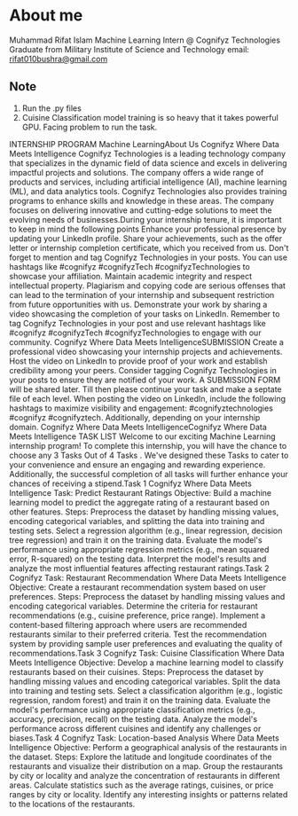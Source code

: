 # About me

Muhammad Rifat Islam
Machine Learning Intern @ Cognifyz Technologies
Graduate from Military Institute of Science and Technology
email: [rifat010bushra@gmail.com](mailto:rifat010bushra@gmail.com)

## Note

1. Run the .py files
2. Cuisine Classification model training is so heavy that it takes powerful GPU. Facing problem to run the task.

INTERNSHIP PROGRAM
Machine LearningAbout Us
Cognifyz
Where Data Meets Intelligence
Cognifyz Technologies is a leading technology company that
specializes in the dynamic field of data science and excels in
delivering impactful projects and solutions.
The company offers a wide range of products and services,
including artificial intelligence (AI), machine learning (ML), and
data analytics tools.
Cognifyz Technologies also provides training programs to
enhance skills and knowledge in these areas.
The company focuses on delivering innovative and cutting-edge
solutions to meet the evolving needs of businesses.During your internship tenure, it is important to keep in mind the following points
Enhance your professional presence by updating your LinkedIn profile. Share
your achievements, such as the offer letter or internship completion
certificate, which you received from us. Don't forget to mention and tag
Cognifyz Technologies in your posts. You can use hashtags like #cognifyz
#cognifyzTech #cognifyzTechnologies to showcase your affiliation.
Maintain academic integrity and respect intellectual property. Plagiarism
and copying code are serious offenses that can lead to the termination of
your internship and subsequent restriction from future opportunities with
us.
Demonstrate your work by sharing a video showcasing the completion of
your tasks on LinkedIn. Remember to tag Cognifyz Technologies in your
post and use relevant hashtags like #cognifyz #cognifyzTech
#cognifyzTechnologies to engage with our community.
Cognifyz
Where Data Meets IntelligenceSUBMISSION
Create a professional video showcasing your internship projects
and achievements.
Host the video on LinkedIn to provide proof of your work and
establish credibility among your peers. Consider tagging Cognifyz
Technologies in your posts to ensure they are notified of your work.
A SUBMISSION FORM will be shared later. Till then please continue
your task and make a septate file of each level.
When posting the video on LinkedIn, include the following hashtags
to maximize visibility and engagement: #cognifyztechnologies
#cognifyz #cognifyztech. Additionally, depending on your
internship domain.
Cognifyz
Where Data Meets IntelligenceCognifyz
Where Data Meets Intelligence
TASK LIST
Welcome to our exciting Machine Learning internship program! To complete this internship, you will
have the chance to choose any 3 Tasks Out of 4 Tasks . We've designed these Tasks to cater to your
convenience and ensure an engaging and rewarding experience. Additionally, the successful
completion of all tasks will further enhance your chances of receiving a stipend.Task 1
Cognifyz
Where Data Meets Intelligence
Task: Predict Restaurant Ratings
Objective: Build a machine learning model to predict the
aggregate rating of a restaurant based on other features.
Steps:
Preprocess the dataset by handling missing values,
encoding categorical variables, and splitting the data
into training and testing sets.
Select a regression algorithm (e.g., linear regression,
decision tree regression) and train it on the training data.
Evaluate the model's performance using appropriate
regression metrics (e.g., mean squared error, R-squared)
on the testing data.
Interpret the model's results and analyze the most
influential features affecting restaurant ratings.Task 2
Cognifyz
Task: Restaurant Recommendation
Where Data Meets Intelligence
Objective: Create a restaurant recommendation
system based on user preferences.
Steps:
Preprocess the dataset by handling missing
values and encoding categorical variables.
Determine the criteria for restaurant
recommendations (e.g., cuisine preference,
price range).
Implement a content-based filtering
approach where users are recommended
restaurants similar to their preferred criteria.
Test the recommendation system by
providing sample user preferences and
evaluating the quality of recommendations.Task 3
Cognifyz
Task: Cuisine Classification
Where Data Meets Intelligence
Objective: Develop a machine learning model to
classify restaurants based on their cuisines.
Steps:
Preprocess the dataset by handling missing values
and encoding categorical variables.
Split the data into training and testing sets.
Select a classification algorithm (e.g., logistic
regression, random forest) and train it on the
training data.
Evaluate the model's performance using
appropriate classification metrics (e.g., accuracy,
precision, recall) on the testing data.
Analyze the model's performance across different
cuisines and identify any challenges or biases.Task 4
Cognifyz
Task: Location-based Analysis
Where Data Meets Intelligence
Objective: Perform a geographical analysis of the
restaurants in the dataset.
Steps:
Explore the latitude and longitude coordinates of
the restaurants and visualize their distribution on a
map.
Group the restaurants by city or locality and
analyze the concentration of restaurants in
different areas.
Calculate statistics such as the average ratings,
cuisines, or price ranges by city or locality.
Identify any interesting insights or patterns related
to the locations of the restaurants.

